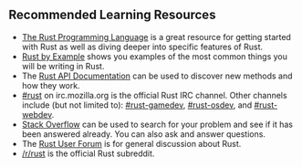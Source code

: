 ## Recommended Learning Resources

* [The Rust Programming Language](http://doc.rust-lang.org/stable/book/) is a great resource for getting started with Rust as well as diving deeper into specific features of Rust.
* [Rust by Example](http://rustbyexample.com) shows you examples of the most common things you will be writing in Rust.
* The [Rust API Documentation](http://doc.rust-lang.org/std/) can be used to discover new methods and how they work.
* [#rust](http://chat.mibbit.com/?server=irc.mozilla.org&channel=%23rust) on irc.mozilla.org is the official Rust IRC channel.  Other channels include (but not limited to): [#rust-gamedev](http://chat.mibbit.com/?server=irc.mozilla.org&channel=%23rust-gamedev), [#rust-osdev](http://chat.mibbit.com/?server=irc.mozilla.org&channel=%23rust-osdev), and [#rust-webdev](http://chat.mibbit.com/?server=irc.mozilla.org&channel=%23rust-webdev).
* [Stack Overflow](http://stackoverflow.com/questions/tagged/rust) can be used to search for your problem and see if it has been answered already.  You can also ask and answer questions.
* The [Rust User Forum](http://users.rust-lang.org) is for general discussion about Rust.
* [/r/rust](http://www.reddit.com/r/rust/) is the official Rust subreddit.
